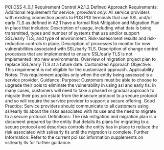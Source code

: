 PCI DSS 4_0_1 Requirement Control A2.1.2 Defined Approach Requirements: Additional requirement for service_ _providers only:_ All service providers with existing connection points to POS POI terminals that use SSL and/or early TLS as defined in A2.1 have a formal Risk Mitigation and Migration Plan in place that includes: Description of usage, including what data is being transmitted, types and number of systems that use and/or support SSL/early TLS, and type of environment. Risk-assessment results and risk-reduction controls in place. Description of processes to monitor for new vulnerabilities associated with SSL/early TLS. Description of change control processes that are implemented to ensure SSL/early TLS is not implemented into new environments. Overview of migration project plan to replace SSL/early TLS at a future date. Customized Approach Objective: This requirement is not eligible for the customized approach. Applicability Notes: This requirement applies only when the entity being assessed is a service provider. Guidance: Purpose: Customers must be able to choose to upgrade their pois to eliminate the vulnerability in using ssl and early tls. in many cases, customers will need to take a phased or gradual approach to migrate their pos poi estate from the insecure protocol to a secure protocol and so will require the service provider to support a secure offering. Good Practice: Service providers should communicate to all customers using ssl/early tls about the risks associated with its use and the need to migrate to a secure protocol. Definitions: The risk mitigation and migration plan is a document prepared by the entity that details its plans for migrating to a secure protocol and describes controls the entity has in place to reduce the risk associated with ssl/early tls until the migration is complete. Further Information: Refer to the current pci ssc information supplements on ssl/early tls for further guidance.